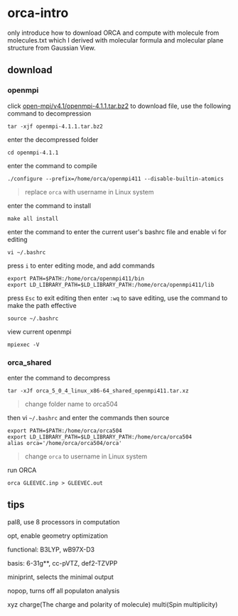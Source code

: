 # orca-intro

only introduce how to download ORCA and compute with molecule from molecules.txt which I derived with molecular formula and molecular plane structure from Gaussian View.

## download

### openmpi

click [open-mpi/v4.1/openmpi-4.1.1.tar.bz2](https://download.open-mpi.org/release/open-mpi/v4.1/openmpi-4.1.1.tar.bz2) to download file, use the following command to decompression
```text
tar -xjf openmpi-4.1.1.tar.bz2
```
enter the decompressed folder
```text
cd openmpi-4.1.1
```
enter the command to compile
```text
./configure --prefix=/home/orca/openmpi411 --disable-builtin-atomics
```
> replace `orca` with username in Linux system 

enter the command to install
```text
make all install
```
enter the command to enter the current user's bashrc file and enable vi for editing
```text
vi ~/.bashrc
```
press `i` to enter editing mode, and add commands
```text
export PATH=$PATH:/home/orca/openmpi411/bin
export LD_LIBRARY_PATH=$LD_LIBRARY_PATH:/home/orca/openmpi411/lib
```
press `Esc` to exit editing then enter `:wq` to save editing, use the command to make the path effective
```text
source ~/.bashrc
```
view current openmpi
```text
mpiexec -V
```
### orca_shared
enter the command to decompress
```text
tar -xJf orca_5_0_4_linux_x86-64_shared_openmpi411.tar.xz
```
> change folder name to orca504

then vi `~/.bashrc` and enter the commands then source
```text
export PATH=$PATH:/home/orca/orca504
export LD_LIBRARY_PATH=$LD_LIBRARY_PATH:/home/orca/orca504
alias orca='/home/orca/orca504/orca'
```
> change `orca` to username in Linux system

run ORCA
```text
orca GLEEVEC.inp > GLEEVEC.out
```

## tips
pal8, use 8 processors in computation

opt, enable geometry optimization

functional: B3LYP, wB97X-D3

basis: 6-31g**, cc-pVTZ, def2-TZVPP

miniprint, selects the minimal output

nopop, turns off all populaton analysis

xyz charge(The charge and polarity of molecule) multi(Spin multiplicity)